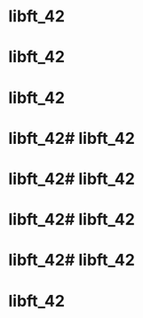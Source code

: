 # libft_42
# libft_42
# libft_42
# libft_42# libft_42
# libft_42# libft_42
# libft_42# libft_42
# libft_42# libft_42
# libft_42

